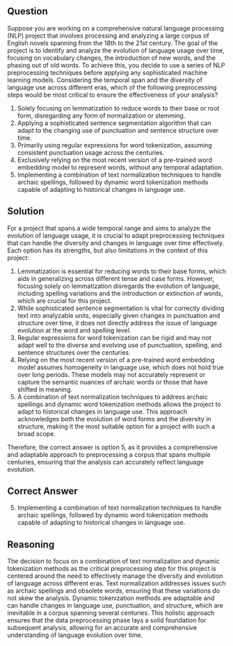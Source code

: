 ## Question
Suppose you are working on a comprehensive natural language processing (NLP) project that involves processing and analyzing a large corpus of English novels spanning from the 18th to the 21st century. The goal of the project is to identify and analyze the evolution of language usage over time, focusing on vocabulary changes, the introduction of new words, and the phasing out of old words. To achieve this, you decide to use a series of NLP preprocessing techniques before applying any sophisticated machine learning models. Considering the temporal span and the diversity of language use across different eras, which of the following preprocessing steps would be most critical to ensure the effectiveness of your analysis?

1. Solely focusing on lemmatization to reduce words to their base or root form, disregarding any form of normalization or stemming.
2. Applying a sophisticated sentence segmentation algorithm that can adapt to the changing use of punctuation and sentence structure over time.
3. Primarily using regular expressions for word tokenization, assuming consistent punctuation usage across the centuries.
4. Exclusively relying on the most recent version of a pre-trained word embedding model to represent words, without any temporal adaptation.
5. Implementing a combination of text normalization techniques to handle archaic spellings, followed by dynamic word tokenization methods capable of adapting to historical changes in language use.

## Solution
For a project that spans a wide temporal range and aims to analyze the evolution of language usage, it is crucial to adapt preprocessing techniques that can handle the diversity and changes in language over time effectively. Each option has its strengths, but also limitations in the context of this project:

1. Lemmatization is essential for reducing words to their base forms, which aids in generalizing across different tense and case forms. However, focusing solely on lemmatization disregards the evolution of language, including spelling variations and the introduction or extinction of words, which are crucial for this project.
2. While sophisticated sentence segmentation is vital for correctly dividing text into analyzable units, especially given changes in punctuation and structure over time, it does not directly address the issue of language evolution at the word and spelling level.
3. Regular expressions for word tokenization can be rigid and may not adapt well to the diverse and evolving use of punctuation, spelling, and sentence structures over the centuries.
4. Relying on the most recent version of a pre-trained word embedding model assumes homogeneity in language use, which does not hold true over long periods. These models may not accurately represent or capture the semantic nuances of archaic words or those that have shifted in meaning.
5. A combination of text normalization techniques to address archaic spellings and dynamic word tokenization methods allows the project to adapt to historical changes in language use. This approach acknowledges both the evolution of word forms and the diversity in structure, making it the most suitable option for a project with such a broad scope.

Therefore, the correct answer is option 5, as it provides a comprehensive and adaptable approach to preprocessing a corpus that spans multiple centuries, ensuring that the analysis can accurately reflect language evolution.

## Correct Answer
5. Implementing a combination of text normalization techniques to handle archaic spellings, followed by dynamic word tokenization methods capable of adapting to historical changes in language use.

## Reasoning
The decision to focus on a combination of text normalization and dynamic tokenization methods as the critical preprocessing step for this project is centered around the need to effectively manage the diversity and evolution of language across different eras. Text normalization addresses issues such as archaic spellings and obsolete words, ensuring that these variations do not skew the analysis. Dynamic tokenization methods are adaptable and can handle changes in language use, punctuation, and structure, which are inevitable in a corpus spanning several centuries. This holistic approach ensures that the data preprocessing phase lays a solid foundation for subsequent analysis, allowing for an accurate and comprehensive understanding of language evolution over time.